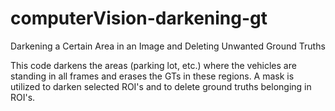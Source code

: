 # computerVision-darkening-gt
Darkening a Certain Area in an Image and Deleting Unwanted Ground Truths

This code darkens the areas (parking lot, etc.) where the vehicles are standing in all frames and erases the GTs in these regions. A mask is utilized to darken selected ROI's and to delete ground truths belonging in ROI's.
